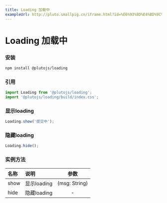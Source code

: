 ```yaml
---
title: Loading 加载中
exampleUrl: http://pluto.smallpig.cn/iframe.html?id=%E6%93%8D%E4%BD%9C%E5%8F%8D%E9%A6%88-loading-%E9%A1%B5%E9%9D%A2%E6%8F%90%E7%A4%BA--story-1
---
```


# Loading 加载中

### 安装
``` bash
npm install @plutojs/loading
```

### 引用
``` js
import Loading from '@plutojs/loading';
import '@plutojs/loading/build/index.css';
```

### 显示loading
``` js
Loading.show('提交中');
```

### 隐藏loading
``` js
Loading.hide();
```

### 实例方法
| 名称 | 说明 | 参数 |
| :-- | :-- | :--: |
| show | 显示loading | (msg: String) |
| hide | 隐藏loading | - |